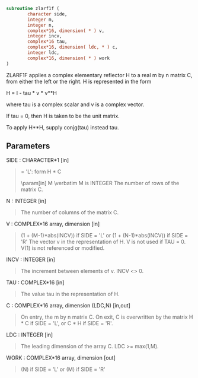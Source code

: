 ```fortran
subroutine zlarf1f (
        character side,
        integer m,
        integer n,
        complex*16, dimension( * ) v,
        integer incv,
        complex*16 tau,
        complex*16, dimension( ldc, * ) c,
        integer ldc,
        complex*16, dimension( * ) work
)
```

ZLARF1F applies a complex elementary reflector H to a real m by n matrix
C, from either the left or the right. H is represented in the form

H = I - tau \* v \* v\*\*H

where tau is a complex scalar and v is a complex vector.

If tau = 0, then H is taken to be the unit matrix.

To apply H\*\*H, supply conjg(tau) instead
tau.

## Parameters
SIDE : CHARACTER\*1 [in]
> = 'L': form  H \* C
> 
> \param[in] M
> \verbatim
> M is INTEGER
> The number of rows of the matrix C.

N : INTEGER [in]
> The number of columns of the matrix C.

V : COMPLEX\*16 array, dimension [in]
> (1 + (M-1)\*abs(INCV)) if SIDE = 'L'
> or (1 + (N-1)\*abs(INCV)) if SIDE = 'R'
> The vector v in the representation of H. V is not used if
> TAU = 0. V(1) is not referenced or modified.

INCV : INTEGER [in]
> The increment between elements of v. INCV <> 0.

TAU : COMPLEX\*16 [in]
> The value tau in the representation of H.

C : COMPLEX\*16 array, dimension (LDC,N) [in,out]
> On entry, the m by n matrix C.
> On exit, C is overwritten by the matrix H \* C if SIDE = 'L',
> or C \* H if SIDE = 'R'.

LDC : INTEGER [in]
> The leading dimension of the array C. LDC >= max(1,M).

WORK : COMPLEX\*16 array, dimension [out]
> (N) if SIDE = 'L'
> or (M) if SIDE = 'R'
